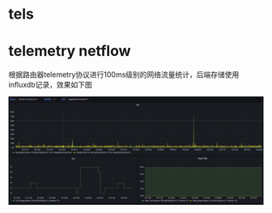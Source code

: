 # tels
# telemetry netflow

根据路由器telemetry协议进行100ms级别的网络流量统计，后端存储使用influxdb记录，效果如下图

![image-20220919161807837](readme/1.jpg)
